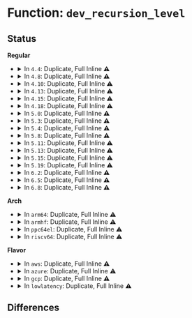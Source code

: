 # Function: <code>dev_recursion_level</code>

## Status
<b>Regular</b>
<ul>
<li>
<details>
<summary>In <code>4.4</code>: Duplicate, Full Inline ⚠️</summary>

**Collision:** Static Duplication

**Inline:** Full

**Transformation:** False

**Instances:**

```
In net/core/sock.c (ffffffff817014b5)
Location: include/linux/netdevice.h:2300
Inline: True
```
```
In net/ipv6/ip6_output.c (ffffffff817c7174)
Location: include/linux/netdevice.h:2300
Inline: True
Inline callers:
  - net/ipv6/ip6_output.c:ip6_fragment
  - net/ipv6/ip6_output.c:ip6_fragment
```
```
In net/ipv6/xfrm6_output.c (ffffffff817fd0fd)
Location: include/linux/netdevice.h:2300
Inline: True
Inline callers:
  - net/ipv6/xfrm6_output.c:__xfrm6_output
```
</details>
</li>
<li>
<details>
<summary>In <code>4.8</code>: Duplicate, Full Inline ⚠️</summary>

**Collision:** Static Duplication

**Inline:** Full

**Transformation:** False

**Instances:**

```
In net/core/sock.c (ffffffff817685b5)
Location: include/linux/netdevice.h:2437
Inline: True
```
```
In net/ipv6/ip6_output.c (ffffffff81834254)
Location: include/linux/netdevice.h:2437
Inline: True
Inline callers:
  - net/ipv6/ip6_output.c:ip6_fragment
  - net/ipv6/ip6_output.c:ip6_fragment
```
```
In net/ipv6/xfrm6_output.c (ffffffff8186ca2d)
Location: include/linux/netdevice.h:2437
Inline: True
Inline callers:
  - net/ipv6/xfrm6_output.c:__xfrm6_output
```
</details>
</li>
<li>
<details>
<summary>In <code>4.10</code>: Duplicate, Full Inline ⚠️</summary>

**Collision:** Static Duplication

**Inline:** Full

**Transformation:** False

**Instances:**

```
In net/core/sock.c (ffffffff81795605)
Location: include/linux/netdevice.h:2434
Inline: True
```
```
In net/ipv6/ip6_output.c (ffffffff81865cb4)
Location: include/linux/netdevice.h:2434
Inline: True
Inline callers:
  - net/ipv6/ip6_output.c:ip6_fragment
  - net/ipv6/ip6_output.c:ip6_fragment
```
```
In net/ipv6/xfrm6_output.c (ffffffff8189f81d)
Location: include/linux/netdevice.h:2434
Inline: True
Inline callers:
  - net/ipv6/xfrm6_output.c:__xfrm6_output
```
</details>
</li>
<li>
<details>
<summary>In <code>4.13</code>: Duplicate, Full Inline ⚠️</summary>

**Collision:** Static Duplication

**Inline:** Full

**Transformation:** False

**Instances:**

```
In net/core/sock.c (ffffffff817b3278)
Location: include/linux/netdevice.h:2449
Inline: True
```
```
In net/ipv6/ip6_output.c (ffffffff8188a463)
Location: include/linux/netdevice.h:2449
Inline: True
Inline callers:
  - net/ipv6/ip6_output.c:ip6_fragment
  - net/ipv6/ip6_output.c:ip6_fragment
  - net/ipv6/ip6_output.c:ip6_finish_output
```
```
In net/ipv6/xfrm6_output.c (ffffffff818c6021)
Location: include/linux/netdevice.h:2449
Inline: True
Inline callers:
  - net/ipv6/xfrm6_output.c:xfrm6_extract_output
```
</details>
</li>
<li>
<details>
<summary>In <code>4.15</code>: Duplicate, Full Inline ⚠️</summary>

**Collision:** Static Duplication

**Inline:** Full

**Transformation:** False

**Instances:**

```
In net/core/sock.c (ffffffff8182b558)
Location: include/linux/netdevice.h:2474
Inline: True
```
```
In net/ipv6/ip6_output.c (ffffffff8190b663)
Location: include/linux/netdevice.h:2474
Inline: True
Inline callers:
  - net/ipv6/ip6_output.c:ip6_fragment
  - net/ipv6/ip6_output.c:ip6_fragment
  - net/ipv6/ip6_output.c:ip6_finish_output
```
```
In net/ipv6/xfrm6_output.c (ffffffff819493c5)
Location: include/linux/netdevice.h:2474
Inline: True
Inline callers:
  - net/ipv6/xfrm6_output.c:xfrm6_extract_output
```
</details>
</li>
<li>
<details>
<summary>In <code>4.18</code>: Duplicate, Full Inline ⚠️</summary>

**Collision:** Static Duplication

**Inline:** Full

**Transformation:** False

**Instances:**

```
In net/core/sock.c (ffffffff81875a85)
Location: include/linux/netdevice.h:2560
Inline: True
```
```
In net/ipv6/ip6_output.c (ffffffff81962af4)
Location: include/linux/netdevice.h:2560
Inline: True
Inline callers:
  - net/ipv6/ip6_output.c:ip6_fragment
  - net/ipv6/ip6_output.c:ip6_fragment
  - net/ipv6/ip6_output.c:ip6_finish_output
```
```
In net/ipv6/xfrm6_output.c (ffffffff819a2241)
Location: include/linux/netdevice.h:2560
Inline: True
Inline callers:
  - net/ipv6/xfrm6_output.c:__xfrm6_output
  - net/ipv6/xfrm6_output.c:xfrm6_extract_output
```
</details>
</li>
<li>
<details>
<summary>In <code>5.0</code>: Duplicate, Full Inline ⚠️</summary>

**Collision:** Static Duplication

**Inline:** Full

**Transformation:** False

**Instances:**

```
In net/core/sock.c (ffffffff81896275)
Location: include/linux/netdevice.h:2654
Inline: True
```
```
In net/ipv6/ip6_output.c (ffffffff81997ae1)
Location: include/linux/netdevice.h:2654
Inline: True
Inline callers:
  - net/ipv6/ip6_output.c:ip6_fragment
  - net/ipv6/ip6_output.c:ip6_fragment
  - net/ipv6/ip6_output.c:ip6_finish_output
```
```
In net/ipv6/xfrm6_output.c (ffffffff819d8e9e)
Location: include/linux/netdevice.h:2654
Inline: True
Inline callers:
  - net/ipv6/xfrm6_output.c:__xfrm6_output
  - net/ipv6/xfrm6_output.c:xfrm6_extract_output
```
</details>
</li>
<li>
<details>
<summary>In <code>5.3</code>: Duplicate, Full Inline ⚠️</summary>

**Collision:** Static Duplication

**Inline:** Full

**Transformation:** False

**Instances:**

```
In net/core/sock.c (ffffffff818e0a05)
Location: include/linux/netdevice.h:3028
Inline: True
```
```
In net/ipv6/ip6_output.c (ffffffff81a03bb4)
Location: include/linux/netdevice.h:3028
Inline: True
Inline callers:
  - net/ipv6/ip6_output.c:ip6_fragment
  - net/ipv6/ip6_output.c:ip6_fragment
```
```
In net/ipv6/xfrm6_output.c (ffffffff81a47710)
Location: include/linux/netdevice.h:3028
Inline: True
Inline callers:
  - net/ipv6/xfrm6_output.c:__xfrm6_output
  - net/ipv6/xfrm6_output.c:xfrm6_extract_output
```
</details>
</li>
<li>
<details>
<summary>In <code>5.4</code>: Duplicate, Full Inline ⚠️</summary>

**Collision:** Static Duplication

**Inline:** Full

**Transformation:** False

**Instances:**

```
In net/core/sock.c (ffffffff819128d5)
Location: include/linux/netdevice.h:3041
Inline: True
```
```
In net/ipv6/ip6_output.c (ffffffff81a3a783)
Location: include/linux/netdevice.h:3041
Inline: True
Inline callers:
  - net/ipv6/ip6_output.c:ip6_fragment
  - net/ipv6/ip6_output.c:ip6_fragment
```
```
In net/ipv6/xfrm6_output.c (ffffffff81a7e290)
Location: include/linux/netdevice.h:3041
Inline: True
Inline callers:
  - net/ipv6/xfrm6_output.c:__xfrm6_output
  - net/ipv6/xfrm6_output.c:xfrm6_extract_output
```
</details>
</li>
<li>
<details>
<summary>In <code>5.8</code>: Duplicate, Full Inline ⚠️</summary>

**Collision:** Static Duplication

**Inline:** Full

**Transformation:** False

**Instances:**

```
In net/core/sock.c (ffffffff819e4775)
Location: include/linux/netdevice.h:3155
Inline: True
```
```
In net/xfrm/xfrm_output.c (ffffffff81b1f064)
Location: include/linux/netdevice.h:3155
Inline: True
Inline callers:
  - net/xfrm/xfrm_output.c:xfrm6_tunnel_check_size
```
```
In net/ipv6/ip6_output.c (ffffffff81b2fd61)
Location: include/linux/netdevice.h:3155
Inline: True
Inline callers:
  - net/ipv6/ip6_output.c:ip6_fragment
  - net/ipv6/ip6_output.c:ip6_fragment
```
```
In net/ipv6/xfrm6_output.c (ffffffff81b78fa6)
Location: include/linux/netdevice.h:3155
Inline: True
Inline callers:
  - net/ipv6/xfrm6_output.c:__xfrm6_output
```
</details>
</li>
<li>
<details>
<summary>In <code>5.11</code>: Duplicate, Full Inline ⚠️</summary>

**Collision:** Static Duplication

**Inline:** Full

**Transformation:** False

**Instances:**

```
In net/core/sock.c (ffffffff819e4005)
Location: include/linux/netdevice.h:3309
Inline: True
```
```
In net/xfrm/xfrm_output.c (ffffffff81b2d924)
Location: include/linux/netdevice.h:3309
Inline: True
Inline callers:
  - net/xfrm/xfrm_output.c:xfrm6_tunnel_check_size
```
```
In net/ipv6/ip6_output.c (ffffffff81b3e801)
Location: include/linux/netdevice.h:3309
Inline: True
Inline callers:
  - net/ipv6/ip6_output.c:ip6_fragment
  - net/ipv6/ip6_output.c:ip6_fragment
```
```
In net/ipv6/xfrm6_output.c (ffffffff81b87f26)
Location: include/linux/netdevice.h:3309
Inline: True
Inline callers:
  - net/ipv6/xfrm6_output.c:__xfrm6_output
```
</details>
</li>
<li>
<details>
<summary>In <code>5.13</code>: Duplicate, Full Inline ⚠️</summary>

**Collision:** Static Duplication

**Inline:** Full

**Transformation:** False

**Instances:**

```
In net/core/sock.c (ffffffff819ca095)
Location: include/linux/netdevice.h:3376
Inline: True
```
```
In net/xfrm/xfrm_output.c (ffffffff81b1b987)
Location: include/linux/netdevice.h:3376
Inline: True
Inline callers:
  - net/xfrm/xfrm_output.c:xfrm6_tunnel_check_size
```
```
In net/ipv6/ip6_output.c (ffffffff81b2b5a1)
Location: include/linux/netdevice.h:3376
Inline: True
Inline callers:
  - net/ipv6/ip6_output.c:ip6_fragment
  - net/ipv6/ip6_output.c:ip6_fragment
```
```
In net/ipv6/xfrm6_output.c (ffffffff81b76b96)
Location: include/linux/netdevice.h:3376
Inline: True
Inline callers:
  - net/ipv6/xfrm6_output.c:__xfrm6_output
```
</details>
</li>
<li>
<details>
<summary>In <code>5.15</code>: Duplicate, Full Inline ⚠️</summary>

**Collision:** Static Duplication

**Inline:** Full

**Transformation:** False

**Instances:**

```
In net/core/sock.c (ffffffff81a795d5)
Location: include/linux/netdevice.h:3388
Inline: True
```
```
In net/xfrm/xfrm_output.c (ffffffff81be0206)
Location: include/linux/netdevice.h:3388
Inline: True
Inline callers:
  - net/xfrm/xfrm_output.c:xfrm6_tunnel_check_size
```
```
In net/ipv6/ip6_output.c (ffffffff81bf16d8)
Location: include/linux/netdevice.h:3388
Inline: True
Inline callers:
  - net/ipv6/ip6_output.c:ip6_fragment
  - net/ipv6/ip6_output.c:ip6_fragment
```
```
In net/ipv6/xfrm6_output.c (ffffffff81c415f8)
Location: include/linux/netdevice.h:3388
Inline: True
Inline callers:
  - net/ipv6/xfrm6_output.c:__xfrm6_output
```
</details>
</li>
<li>
<details>
<summary>In <code>5.19</code>: Duplicate, Full Inline ⚠️</summary>

**Collision:** Static Duplication

**Inline:** Full

**Transformation:** False

**Instances:**

```
In net/core/sock.c (ffffffff81becde5)
Location: include/linux/netdevice.h:3179
Inline: True
```
```
In net/xfrm/xfrm_output.c (ffffffff81d77117)
Location: include/linux/netdevice.h:3179
Inline: True
Inline callers:
  - net/xfrm/xfrm_output.c:xfrm6_tunnel_check_size
```
```
In net/ipv6/ip6_output.c (ffffffff81d8a03e)
Location: include/linux/netdevice.h:3179
Inline: True
Inline callers:
  - net/ipv6/ip6_output.c:ip6_fragment
  - net/ipv6/ip6_output.c:ip6_fragment
  - net/ipv6/ip6_output.c:ip6_finish_output
```
```
In net/ipv6/xfrm6_output.c (ffffffff81ddfe14)
Location: include/linux/netdevice.h:3179
Inline: True
Inline callers:
  - net/ipv6/xfrm6_output.c:__xfrm6_output
```
</details>
</li>
<li>
<details>
<summary>In <code>6.2</code>: Duplicate, Full Inline ⚠️</summary>

**Collision:** Static Duplication

**Inline:** Full

**Transformation:** False

**Instances:**

```
In net/core/sock.c (ffffffff81d9a825)
Location: include/linux/netdevice.h:3204
Inline: True
```
```
In net/xfrm/xfrm_output.c (ffffffff81f43997)
Location: include/linux/netdevice.h:3204
Inline: True
Inline callers:
  - net/xfrm/xfrm_output.c:xfrm6_tunnel_check_size
```
```
In net/ipv6/ip6_output.c (ffffffff81f57fce)
Location: include/linux/netdevice.h:3204
Inline: True
Inline callers:
  - net/ipv6/ip6_output.c:ip6_fragment
  - net/ipv6/ip6_output.c:ip6_fragment
  - net/ipv6/ip6_output.c:ip6_finish_output
```
```
In net/ipv6/xfrm6_output.c (ffffffff81fb2134)
Location: include/linux/netdevice.h:3204
Inline: True
Inline callers:
  - net/ipv6/xfrm6_output.c:__xfrm6_output
```
</details>
</li>
<li>
<details>
<summary>In <code>6.5</code>: Duplicate, Full Inline ⚠️</summary>

**Collision:** Static Duplication

**Inline:** Full

**Transformation:** False

**Instances:**

```
In net/core/sock.c (ffffffff81e09085)
Location: include/linux/netdevice.h:3267
Inline: True
```
```
In net/xfrm/xfrm_output.c (ffffffff81fa3171)
Location: include/linux/netdevice.h:3267
Inline: True
Inline callers:
  - net/xfrm/xfrm_output.c:xfrm6_tunnel_check_size
```
```
In net/ipv6/ip6_output.c (ffffffff81fb7bae)
Location: include/linux/netdevice.h:3267
Inline: True
Inline callers:
  - net/ipv6/ip6_output.c:ip6_fragment
  - net/ipv6/ip6_output.c:ip6_fragment
  - net/ipv6/ip6_output.c:ip6_finish_output
```
```
In net/ipv6/xfrm6_output.c (ffffffff82012841)
Location: include/linux/netdevice.h:3267
Inline: True
Inline callers:
  - net/ipv6/xfrm6_output.c:__xfrm6_output
```
</details>
</li>
<li>
<details>
<summary>In <code>6.8</code>: Duplicate, Full Inline ⚠️</summary>

**Collision:** Static Duplication

**Inline:** Full

**Transformation:** False

**Instances:**

```
In net/core/sock.c (ffffffff81ec3f75)
Location: include/linux/netdevice.h:3346
Inline: True
```
```
In net/xfrm/xfrm_output.c (ffffffff820707f1)
Location: include/linux/netdevice.h:3346
Inline: True
Inline callers:
  - net/xfrm/xfrm_output.c:xfrm6_tunnel_check_size
```
```
In net/ipv6/ip6_output.c (ffffffff820851ee)
Location: include/linux/netdevice.h:3346
Inline: True
Inline callers:
  - net/ipv6/ip6_output.c:ip6_fragment
  - net/ipv6/ip6_output.c:ip6_fragment
  - net/ipv6/ip6_output.c:ip6_finish_output
```
```
In net/ipv6/xfrm6_output.c (ffffffff820e19ac)
Location: include/linux/netdevice.h:3346
Inline: True
Inline callers:
  - net/ipv6/xfrm6_output.c:__xfrm6_output
```
</details>
</li>
</ul>
<b>Arch</b>
<ul>
<li>
<details>
<summary>In <code>arm64</code>: Duplicate, Full Inline ⚠️</summary>

**Collision:** Static Duplication

**Inline:** Full

**Transformation:** False

**Instances:**

```
In net/core/sock.c (ffff800010bab2e8)
Location: include/linux/netdevice.h:3041
Inline: True
```
```
In net/ipv6/ip6_output.c (ffff800010cfb840)
Location: include/linux/netdevice.h:3041
Inline: True
Inline callers:
  - net/ipv6/ip6_output.c:ip6_fragment
  - net/ipv6/ip6_output.c:ip6_fragment
```
```
In net/ipv6/xfrm6_output.c (ffff800010d496b4)
Location: include/linux/netdevice.h:3041
Inline: True
Inline callers:
  - net/ipv6/xfrm6_output.c:__xfrm6_output
  - net/ipv6/xfrm6_output.c:xfrm6_extract_output
```
</details>
</li>
<li>
<details>
<summary>In <code>armhf</code>: Duplicate, Full Inline ⚠️</summary>

**Collision:** Static Duplication

**Inline:** Full

**Transformation:** False

**Instances:**

```
In net/core/sock.c (c0cc8cc0)
Location: include/linux/netdevice.h:3041
Inline: True
```
```
In net/ipv6/ip6_output.c (c0e02730)
Location: include/linux/netdevice.h:3041
Inline: True
Inline callers:
  - net/ipv6/ip6_output.c:ip6_fragment
  - net/ipv6/ip6_output.c:ip6_fragment
```
```
In net/ipv6/xfrm6_output.c (c0e4aa88)
Location: include/linux/netdevice.h:3041
Inline: True
Inline callers:
  - net/ipv6/xfrm6_output.c:__xfrm6_output
  - net/ipv6/xfrm6_output.c:xfrm6_extract_output
```
</details>
</li>
<li>
<details>
<summary>In <code>ppc64el</code>: Duplicate, Full Inline ⚠️</summary>

**Collision:** Static Duplication

**Inline:** Full

**Transformation:** False

**Instances:**

```
In net/core/sock.c (c000000000c80100)
Location: include/linux/netdevice.h:3041
Inline: True
```
```
In net/ipv6/ip6_output.c (c000000000e22f2c)
Location: include/linux/netdevice.h:3041
Inline: True
Inline callers:
  - net/ipv6/ip6_output.c:ip6_fragment
  - net/ipv6/ip6_output.c:ip6_fragment
```
```
In net/ipv6/xfrm6_output.c (c000000000e7ed4c)
Location: include/linux/netdevice.h:3041
Inline: True
Inline callers:
  - net/ipv6/xfrm6_output.c:__xfrm6_output
  - net/ipv6/xfrm6_output.c:xfrm6_extract_output
```
</details>
</li>
<li>
<details>
<summary>In <code>riscv64</code>: Duplicate, Full Inline ⚠️</summary>

**Collision:** Static Duplication

**Inline:** Full

**Transformation:** False

**Instances:**

```
In net/core/sock.c (ffffffe00073d9fc)
Location: include/linux/netdevice.h:3041
Inline: True
```
```
In net/ipv6/ip6_output.c (ffffffe0008461f0)
Location: include/linux/netdevice.h:3041
Inline: True
Inline callers:
  - net/ipv6/ip6_output.c:ip6_fragment
  - net/ipv6/ip6_output.c:ip6_fragment
```
```
In net/ipv6/xfrm6_output.c (ffffffe000882b2a)
Location: include/linux/netdevice.h:3041
Inline: True
Inline callers:
  - net/ipv6/xfrm6_output.c:__xfrm6_output
  - net/ipv6/xfrm6_output.c:xfrm6_extract_output
```
</details>
</li>
</ul>
<b>Flavor</b>
<ul>
<li>
<details>
<summary>In <code>aws</code>: Duplicate, Full Inline ⚠️</summary>

**Collision:** Static Duplication

**Inline:** Full

**Transformation:** False

**Instances:**

```
In net/core/sock.c (ffffffff818b28d5)
Location: include/linux/netdevice.h:3041
Inline: True
```
```
In net/ipv6/ip6_output.c (ffffffff819d9e13)
Location: include/linux/netdevice.h:3041
Inline: True
Inline callers:
  - net/ipv6/ip6_output.c:ip6_fragment
  - net/ipv6/ip6_output.c:ip6_fragment
```
```
In net/ipv6/xfrm6_output.c (ffffffff81a1d920)
Location: include/linux/netdevice.h:3041
Inline: True
Inline callers:
  - net/ipv6/xfrm6_output.c:__xfrm6_output
  - net/ipv6/xfrm6_output.c:xfrm6_extract_output
```
</details>
</li>
<li>
<details>
<summary>In <code>azure</code>: Duplicate, Full Inline ⚠️</summary>

**Collision:** Static Duplication

**Inline:** Full

**Transformation:** False

**Instances:**

```
In net/core/sock.c (ffffffff8186c825)
Location: include/linux/netdevice.h:3041
Inline: True
```
```
In net/ipv6/ip6_output.c (ffffffff81996bd3)
Location: include/linux/netdevice.h:3041
Inline: True
Inline callers:
  - net/ipv6/ip6_output.c:ip6_fragment
  - net/ipv6/ip6_output.c:ip6_fragment
```
```
In net/ipv6/xfrm6_output.c (ffffffff819da6e0)
Location: include/linux/netdevice.h:3041
Inline: True
Inline callers:
  - net/ipv6/xfrm6_output.c:__xfrm6_output
  - net/ipv6/xfrm6_output.c:xfrm6_extract_output
```
</details>
</li>
<li>
<details>
<summary>In <code>gcp</code>: Duplicate, Full Inline ⚠️</summary>

**Collision:** Static Duplication

**Inline:** Full

**Transformation:** False

**Instances:**

```
In net/core/sock.c (ffffffff819038d5)
Location: include/linux/netdevice.h:3041
Inline: True
```
```
In net/ipv6/ip6_output.c (ffffffff81a44893)
Location: include/linux/netdevice.h:3041
Inline: True
Inline callers:
  - net/ipv6/ip6_output.c:ip6_fragment
  - net/ipv6/ip6_output.c:ip6_fragment
```
```
In net/ipv6/xfrm6_output.c (ffffffff81a883a0)
Location: include/linux/netdevice.h:3041
Inline: True
Inline callers:
  - net/ipv6/xfrm6_output.c:__xfrm6_output
  - net/ipv6/xfrm6_output.c:xfrm6_extract_output
```
</details>
</li>
<li>
<details>
<summary>In <code>lowlatency</code>: Duplicate, Full Inline ⚠️</summary>

**Collision:** Static Duplication

**Inline:** Full

**Transformation:** False

**Instances:**

```
In net/core/sock.c (ffffffff819248d5)
Location: include/linux/netdevice.h:3041
Inline: True
```
```
In net/ipv6/ip6_output.c (ffffffff81a50553)
Location: include/linux/netdevice.h:3041
Inline: True
Inline callers:
  - net/ipv6/ip6_output.c:ip6_fragment
  - net/ipv6/ip6_output.c:ip6_fragment
```
```
In net/ipv6/xfrm6_output.c (ffffffff81a94ff0)
Location: include/linux/netdevice.h:3041
Inline: True
Inline callers:
  - net/ipv6/xfrm6_output.c:__xfrm6_output
  - net/ipv6/xfrm6_output.c:xfrm6_extract_output
```
</details>
</li>
</ul>

## Differences
